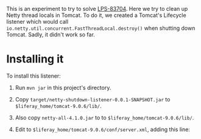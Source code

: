 This is an experiment to try to solve [LPS-83704](https://issues.liferay.com/browse/LPS-83704). Here we try to clean up Netty thread locals in Tomcat. To do it, we created a Tomcat's Lifecycle listener which would call `io.netty.util.concurrent.FastThreadLocal.destroy()` when shutting down Tomcat. Sadly, it didn't work so far.

# Installing it

To install this listener:

1. Run `mvn jar` in this project's directory.
2. Copy `target/netty-shutdown-listener-0.0.1-SNAPSHOT.jar` to `$liferay_home/tomcat-9.0.6/lib/`.
3. Also copy `netty-all-4.1.0.jar` to to `$liferay_home/tomcat-9.0.6/lib/`.
4. Edit to `$liferay_home/tomcat-9.0.6/conf/server.xml`, adding this line:

    <Listener className="com.liferay.netty.shutdown.listener.NettyThreadLocalCleanUpListener" />

